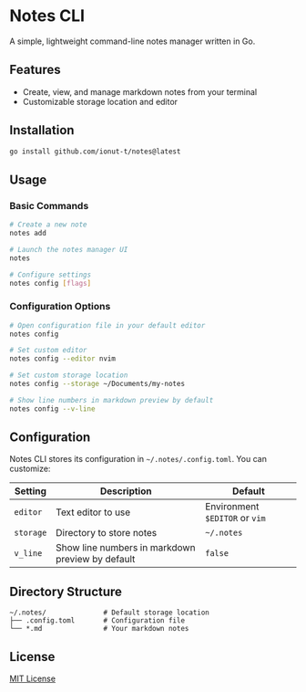 # Notes CLI

A simple, lightweight command-line notes manager written in Go.

## Features

- Create, view, and manage markdown notes from your terminal
- Customizable storage location and editor

## Installation

```bash
go install github.com/ionut-t/notes@latest
```

## Usage

### Basic Commands

```bash
# Create a new note
notes add

# Launch the notes manager UI
notes

# Configure settings
notes config [flags]
```

### Configuration Options

```bash
# Open configuration file in your default editor
notes config

# Set custom editor
notes config --editor nvim

# Set custom storage location
notes config --storage ~/Documents/my-notes

# Show line numbers in markdown preview by default
notes config --v-line
```

## Configuration

Notes CLI stores its configuration in `~/.notes/.config.toml`. You can customize:

| Setting   | Description                                      | Default                        |
| --------- | ------------------------------------------------ | ------------------------------ |
| `editor`  | Text editor to use                               | Environment `$EDITOR` or `vim` |
| `storage` | Directory to store notes                         | `~/.notes`                     |
| `v_line`  | Show line numbers in markdown preview by default | `false`                        |

## Directory Structure

```
~/.notes/              # Default storage location
├── .config.toml       # Configuration file
└── *.md               # Your markdown notes
```

## License

[MIT License](LICENSE)

